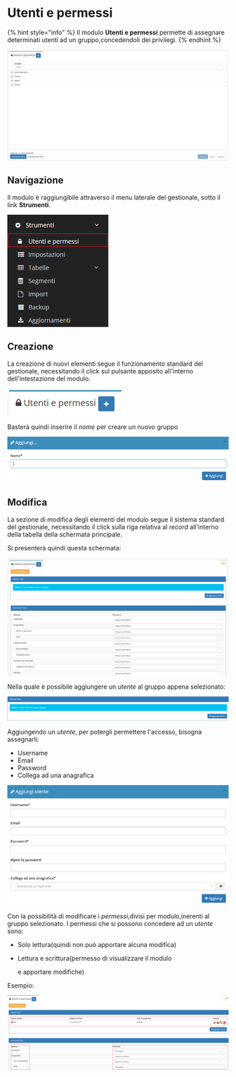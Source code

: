 # Utenti e permessi

{% hint style="info" %}
Il modulo **Utenti e permessi** permette di assegnare determinati utenti ad un gruppo,concedendoli dei privilegi.
{% endhint %}

![Screenshot interfaccia utenti e permessi ](../../../.gitbook/assets/utentiepermessi.PNG)

## Navigazione

Il modulo è raggiungibile attraverso il menu laterale del gestionale, sotto il link **Strumenti**.

![Screenshot navigazione utenti e permessi](../../../.gitbook/assets/navigazioneutentiepermessi.png)

## Creazione

La creazione di nuovi elementi segue il funzionamento standard del gestionale, necessitando il click sul pulsante apposito all'interno dell'intestazione del modulo.

![Screenshot creazione utenti e permessi ](../../../.gitbook/assets/aggiuntautentiepermessi.PNG)

Basterà quindi inserire il _nome_ per creare un nuovo gruppo

![Screenshot creazione utenti e permessi ](../../../.gitbook/assets/aggiungereutentiepermessi.PNG)

## Modifica

La sezione di modifica degli elementi del modulo segue il sistema standard del gestionale, necessitando il click sulla riga relativa al _record_ all'interno della tabella della schermata principale.

Si presenterà quindi questa schermata:

![Screenshot modifica permessi](../../../.gitbook/assets/schermatautentiepermessi.PNG)

Nella quale è possibile aggiungere un _utente_ al gruppo appena selezionato:

![](../../../.gitbook/assets/aggiungtiutente%20%281%29%20%281%29.PNG)

Aggiungendo un _utente_, per potergli permettere l'accesso, bisogna assegnarli:

* Username
* Email
* Password
* Collega ad una anagrafica

![Screenshot aggiungi utente](../../../.gitbook/assets/confutente.PNG)

Con la possibilità di modificare i _permessi_,divisi per modulo,inerenti al gruppo selezionato. I permessi che si possono concedere ad un _utente_ sono:

* Solo lettura\(quindi non può apportare alcuna modifica\)
* Lettura e scrittura\(permesso di visualizzare il modulo

  e apportare modifiche\)

Esempio:

![Screenshot permessi assegnati ad un utente](../../../.gitbook/assets/esempioutentiepermessi.PNG)

